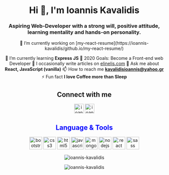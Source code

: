 <h1 align="center">Hi 👋, I'm Ioannis Kavalidis</h1>
<h3 align="center">Aspiring Web-Developer with a strong will, positive attitude, learning mentality and hands-on personality.</h3>
<section align="center">
 🔭 I’m currently working on [my-react-resume](https://ioannis-kavalidis/github.io/my-react-resume/)


🌱 I’m currently learning **Express JS**
🥅 2020 Goals: Become a Front-end web Developer
📝 I occasionally write articles on [elinelis.com](elinelis.com)
💬 Ask me about **React, JavaScript (vanilla)**
📫 How to reach me **kavalidisioannis@yahoo.gr**
⚡ Fun fact **I love Coffee more than Sleep**

<h2 style="color:dark">Connect with me</h2>

<p > 
<a href="https://twitter.com/ioaniskavalidis" target="blank"><img src="https://cdn.jsdelivr.net/npm/simple-icons@3.0.1/icons/twitter.svg" alt="ioaniskavalidis" height="30" width="30" /></a>
<a href="https://linkedin.com/in/ioanniskavalidis" target="blank"><img src="https://cdn.jsdelivr.net/npm/simple-icons@3.0.1/icons/linkedin.svg" alt="ioanniskavalidis" height="30" width="30" /></a>
</p>

<h2 style="color:blue">Language & Tools</h2>

<p><img src="https://devicons.github.io/devicon/devicon.git/icons/bootstrap/bootstrap-plain.svg" alt="bootstrap" width="40" height="40"/> <img src="https://devicons.github.io/devicon/devicon.git/icons/css3/css3-original-wordmark.svg" alt="css3" width="40" height="40"/> <img src="https://devicons.github.io/devicon/devicon.git/icons/html5/html5-original-wordmark.svg" alt="html5" width="40" height="40"/> <img src="https://devicons.github.io/devicon/devicon.git/icons/javascript/javascript-original.svg" alt="javascript" width="40" height="40"/> <img src="https://devicons.github.io/devicon/devicon.git/icons/mongodb/mongodb-original-wordmark.svg" alt="mongodb" width="40" height="40"/> <img src="https://devicons.github.io/devicon/devicon.git/icons/nodejs/nodejs-original-wordmark.svg" alt="nodejs" width="40" height="40"/> <img src="https://devicons.github.io/devicon/devicon.git/icons/react/react-original-wordmark.svg" alt="react" width="40" height="40"/> <img src="https://devicons.github.io/devicon/devicon.git/icons/sass/sass-original.svg" alt="sass" width="40" height="40"/></p>

<p><img src="https://github-readme-stats.vercel.app/api/top-langs/?username=ioannis-kavalidis&layout=compact&hide=html" alt="ioannis-kavalidis" /></p>

<p><img src="https://github-readme-stats.vercel.app/api?username=ioannis-kavalidis&show_icons=true" alt="ioannis-kavalidis" /></p>
</section>
